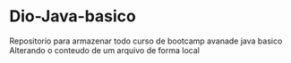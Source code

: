 # Dio-Java-basico

Repositorio para armazenar todo curso de bootcamp avanade java basico
Alterando o conteudo de um arquivo de forma local
